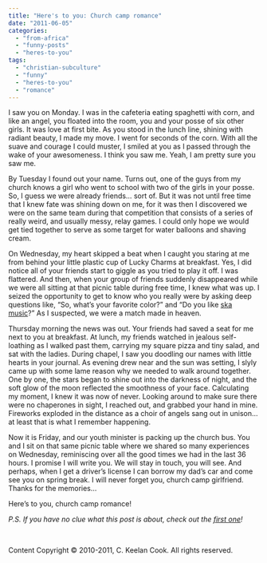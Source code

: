 ```yaml
---
title: "Here's to you: Church camp romance"
date: "2011-06-05"
categories: 
  - "from-africa"
  - "funny-posts"
  - "heres-to-you"
tags: 
  - "christian-subculture"
  - "funny"
  - "heres-to-you"
  - "romance"
---
```


I saw you on Monday. I was in the cafeteria eating spaghetti with corn, and like an angel, you floated into the room, you and your posse of six other girls. It was love at first bite. As you stood in the lunch line, shining with radiant beauty, I made my move. I went for seconds of the corn. With all the suave and courage I could muster, I smiled at you as I passed through the wake of your awesomeness. I think you saw me. Yeah, I am pretty sure you saw me.

By Tuesday I found out your name. Turns out, one of the guys from my church knows a girl who went to school with two of the girls in your posse. So, I guess we were already friends… sort of. But it was not until free time that I knew fate was shining down on me, for it was then I discovered we were on the same team during that competition that consists of a series of really weird, and usually messy, relay games. I could only hope we would get tied together to serve as some target for water balloons and shaving cream.

On Wednesday, my heart skipped a beat when I caught you staring at me from behind your little plastic cup of Lucky Charms at breakfast. Yes, I did notice all of your friends start to giggle as you tried to play it off. I was flattered. And then, when your group of friends suddenly disappeared while we were all sitting at that picnic table during free time, I knew what was up. I seized the opportunity to get to know who you really were by asking deep questions like, “So, what’s your favorite color?” and “Do you like [ska music](http://blog.keelancook.com/2011/04/heres-to-you-christian-ska-music/ "Here’s to you: Christian ska music")?” As I suspected, we were a match made in heaven. 

Thursday morning the news was out. Your friends had saved a seat for me next to you at breakfast. At lunch, my friends watched in jealous self-loathing as I walked past them, carrying my square pizza and tiny salad, and sat with the ladies. During chapel, I saw you doodling our names with little hearts in your journal. As evening drew near and the sun was setting, I slyly came up with some lame reason why we needed to walk around together. One by one, the stars began to shine out into the darkness of night, and the soft glow of the moon reflected the smoothness of your face. Calculating my moment, I knew it was now of never. Looking around to make sure there were no chaperones in sight, I reached out, and grabbed your hand in mine. Fireworks exploded in the distance as a choir of angels sang out in unison… at least that is what I remember happening.

Now it is Friday, and our youth minister is packing up the church bus. You and I sit on that same picnic table where we shared so many experiences on Wednesday, reminiscing over all the good times we had in the last 36 hours. I promise I will write you. We will stay in touch, you will see. And perhaps, when I get a driver’s license I can borrow my dad’s car and come see you on spring break. I will never forget you, church camp girlfriend. Thanks for the memories…

Here’s to you, church camp romance!

_P.S. If you have no clue what this post is about, check out the [first one](http://blog.keelancook.com/2011/03/heres-to-you/ "Here’s to you!")!_

 

Content Copyright © 2010-2011, C. Keelan Cook. All rights reserved.
